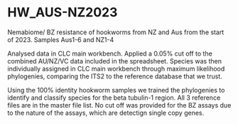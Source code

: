 # HW_AUS-NZ2023
Nemabiome/ BZ resistance of hookworms from NZ and Aus from the start of 2023. Samples Aus1-6 and NZ1-4

Analysed data in CLC main workbench. Applied a 0.05% cut off to the combined AU/NZ/VC data included in the spreadsheet. Species was then individually assigned in CLC main workbench through maximum likelihood phylogenies, comparing the ITS2 to the reference database that we trust. 

Using the 100% identity hookworm samples we trained the phylogenies to identify and classify species for the beta tubulin-1 region. All 3 reference files are in the master file list. No cut off was provided for the BZ assays due to the nature of the assays, which are detectign single copy genes. 
